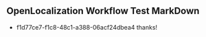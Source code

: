 ## OpenLocalization Workflow Test MarkDown

* f1d77ce7-f1c8-48c1-a388-06acf24dbea4 
thanks!



<!--HONumber=Feb16_HO3-->
